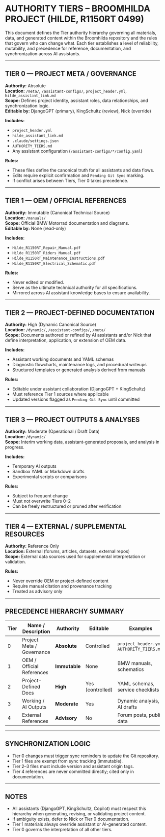 # AUTHORITY TIERS – BROOMHILDA PROJECT (HILDE, R1150RT 0499)

This document defines the Tier authority hierarchy governing all materials, data, and generated content
within the Broomhilda repository and the rules that govern who can change what. Each tier establishes a level of reliability, mutability, and precedence
for reference, documentation, and synchronization across AI assistants.

---

## TIER 0 — PROJECT META / GOVERNANCE
**Authority:** Absolute  
**Location:** `/meta/`, `/assistant-configs/`, `project_header.yml`, `hilde_assistant_link.md`  
**Scope:** Defines project identity, assistant roles, data relationships, and synchronization logic.  
**Editable by:** DjangoGPT (primary), KingSchultz (review), Nick (override)

**Includes:**
- `project_header.yml`
- `hilde_assistant_link.md`
- `.claude/settings.json`
- `AUTHORITY_TIERS.md`
- Any assistant configuration (`/assistant-configs/*/config.yaml`)

**Rules:**
- These files define the canonical truth for all assistants and data flows.
- Edits require explicit confirmation and `Pending Git Sync` marking.
- If conflict arises between Tiers, Tier 0 takes precedence.

---

## TIER 1 — OEM / OFFICIAL REFERENCES
**Authority:** Immutable (Canonical Technical Source)  
**Location:** `/manuals/`  
**Scope:** Official BMW Motorrad documentation and diagrams.  
**Editable by:** None (read-only)

**Includes:**
- `Hilde_R1150RT_Repair_Manual.pdf`
- `Hilde_R1150RT_Riders_Manual.pdf`
- `Hilde_R1150RT_Maintenance_Instructions.pdf`
- `Hilde_R1150RT_Electrical_Schematic.pdf`

**Rules:**
- Never edited or modified.  
- Serve as the ultimate technical authority for all specifications.  
- Mirrored across AI assistant knowledge bases to ensure availability.

---

## TIER 2 — PROJECT-DEFINED DOCUMENTATION
**Authority:** High (Dynamic Canonical Source)  
**Location:** `/dynamic/`, `/assistant-configs/`, `/meta/`  
**Scope:** Documents authored or refined by AI assistants and/or Nick that define interpretation,
application, or extension of OEM data.

**Includes:**
- Assistant working documents and YAML schemas  
- Diagnostic flowcharts, maintenance logs, and procedural writeups  
- Structured templates or generated analysis derived from manuals

**Rules:**
- Editable under assistant collaboration (DjangoGPT + KingSchultz)
- Must reference Tier 1 sources where applicable
- Updated versions flagged as `Pending Git Sync` until committed

---

## TIER 3 — PROJECT OUTPUTS & ANALYSES
**Authority:** Moderate (Operational / Draft Data)  
**Location:** `/dynamic/`  
**Scope:** Interim working data, assistant-generated proposals, and analysis in progress.

**Includes:**
- Temporary AI outputs  
- Sandbox YAML or Markdown drafts  
- Experimental scripts or comparisons

**Rules:**
- Subject to frequent change  
- Must not overwrite Tiers 0–2  
- Can be freely restructured or pruned after verification

---

## TIER 4 — EXTERNAL / SUPPLEMENTAL RESOURCES
**Authority:** Reference Only  
**Location:** External (forums, articles, datasets, external repos)  
**Scope:** External data sources used for supplemental interpretation or validation.

**Rules:**
- Never override OEM or project-defined content  
- Require manual citation and provenance tracking  
- Treated as advisory only

---

## PRECEDENCE HIERARCHY SUMMARY

| Tier | Name / Description              | Authority | Editable | Examples |
|------|----------------------------------|------------|-----------|-----------|
| 0 | Project Meta / Governance | **Absolute** | Controlled | `project_header.yml`, `AUTHORITY_TIERS.md` |
| 1 | OEM / Official References | **Immutable** | None | BMW manuals, schematics |
| 2 | Project-Defined Docs | **High** | Yes (controlled) | YAML schemas, service checklists |
| 3 | Working / AI Outputs | **Moderate** | Yes | Dynamic analysis, AI drafts |
| 4 | External References | **Advisory** | No | Forum posts, public data |

---

## SYNCHRONIZATION LOGIC
- Tier 0 changes must trigger sync reminders to update the Git repository.  
- Tier 1 files are exempt from sync tracking (immutable).  
- Tier 2–3 files must include version and assistant origin tags.  
- Tier 4 references are never committed directly; cited only in documentation.

---

## NOTES
- All assistants (DjangoGPT, KingSchultz, Copilot) must respect this hierarchy when generating, revising, or validating project content.  
- If ambiguity exists, defer to Nick or Tier 0 documentation.  
- Tier 1 materials always override assistant or AI-generated content.  
- Tier 0 governs the interpretation of all other tiers.
